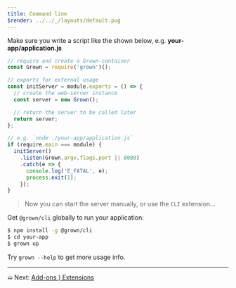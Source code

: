 ```yaml
---
title: Command line
$render: ../../_/layouts/default.pug
---
```


Make sure you write a script like the shown below, e.g. **your-app/application.js**

```js
// require and create a Grown-container
const Grown = require('grown')();

// exports for external usage
const initServer = module.exports = () => {
  // create the web-server instance
  const server = new Grown();

  // return the server to be called later
  return server;
};

// e.g. `node ./your-app/application.js`
if (require.main === module) {
  initServer()
    .listen(Grown.argv.flags.port || 8080)
    .catch(e => {
      console.log('E_FATAL', e);
      process.exit(1);
    });
}
```

> Now you can start the server manually, or use the `CLI` extension...

Get `@grown/cli` globally to run your application:

```bash
$ npm install -g @grown/cli
$ cd your-app
$ grown up
```

Try `grown --help` to get more usage info.

---

➯ Next: [Add-ons &rangle; Extensions](./docs/extensions)
